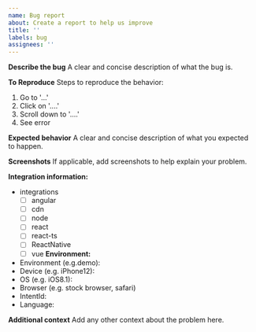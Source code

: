 ```yaml
---
name: Bug report
about: Create a report to help us improve
title: ''
labels: bug
assignees: ''
---
```


**Describe the bug** A clear and concise description of what the bug is.

**To Reproduce** Steps to reproduce the behavior:

1. Go to '...'
2. Click on '....'
3. Scroll down to '....'
4. See error

**Expected behavior** A clear and concise description of what you expected to happen.

**Screenshots** If applicable, add screenshots to help explain your problem.

**Integration information:**
- integrations
  - [ ] angular
  - [ ] cdn
  - [ ] node
  - [ ] react
  - [ ] react-ts
  - [ ] ReactNative
  - [ ] vue
**Environment:**

- Environment (e.g.demo):
- Device (e.g. iPhone12):
- OS (e.g. iOS8.1):
- Browser (e.g. stock browser, safari)
- IntentId:
- Language:

**Additional context** Add any other context about the problem here.